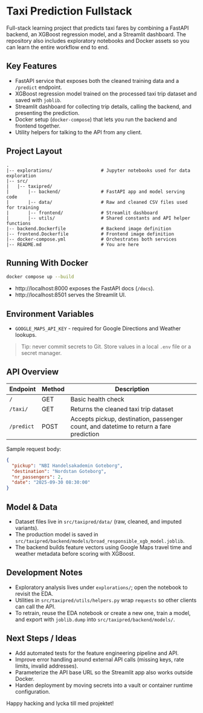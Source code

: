 # Taxi Prediction Fullstack

Full-stack learning project that predicts taxi fares by combining a FastAPI backend, an XGBoost regression model, and a Streamlit dashboard. The repository also includes exploratory notebooks and Docker assets so you can learn the entire workflow end to end.

## Key Features
- FastAPI service that exposes both the cleaned training data and a `/predict` endpoint.
- XGBoost regression model trained on the processed taxi trip dataset and saved with `joblib`.
- Streamlit dashboard for collecting trip details, calling the backend, and presenting the prediction.
- Docker setup (`docker-compose`) that lets you run the backend and frontend together.
- Utility helpers for talking to the API from any client.

## Project Layout
```
.
|-- explorations/                  # Jupyter notebooks used for data exploration
|-- src/
|   |-- taxipred/
|       |-- backend/               # FastAPI app and model serving code
|       |-- data/                  # Raw and cleaned CSV files used for training
|       |-- frontend/              # Streamlit dashboard
|       |-- utils/                 # Shared constants and API helper functions
|-- backend.Dockerfile             # Backend image definition
|-- frontend.Dockerfile            # Frontend image definition
|-- docker-compose.yml             # Orchestrates both services
|-- README.md                      # You are here
```

## Running With Docker
```bash
docker compose up --build
```
- http://localhost:8000 exposes the FastAPI docs (`/docs`).
- http://localhost:8501 serves the Streamlit UI.

## Environment Variables
- `GOOGLE_MAPS_API_KEY` - required for Google Directions and Weather lookups.

> Tip: never commit secrets to Git. Store values in a local `.env` file or a secret manager.

## API Overview
| Endpoint | Method | Description |
|----------|--------|-------------|
| `/` | GET | Basic health check |
| `/taxi/` | GET | Returns the cleaned taxi trip dataset |
| `/predict` | POST | Accepts pickup, destination, passenger count, and datetime to return a fare prediction |

Sample request body:
```json
{
  "pickup": "NBI Handelsakademin Goteborg",
  "destination": "Nordstan Goteborg",
  "nr_passengers": 2,
  "date": "2025-09-30 08:30:00"
}
```

## Model & Data
- Dataset files live in `src/taxipred/data/` (raw, cleaned, and imputed variants).
- The production model is saved in `src/taxipred/backend/models/broad_responsible_xgb_model.joblib`.
- The backend builds feature vectors using Google Maps travel time and weather metadata before scoring with XGBoost.

## Development Notes
- Exploratory analysis lives under `explorations/`; open the notebook to revisit the EDA.
- Utilities in `src/taxipred/utils/helpers.py` wrap `requests` so other clients can call the API.
- To retrain, reuse the EDA notebook or create a new one, train a model, and export with `joblib.dump` into `src/taxipred/backend/models/`.

## Next Steps / Ideas
- Add automated tests for the feature engineering pipeline and API.
- Improve error handling around external API calls (missing keys, rate limits, invalid addresses).
- Parameterize the API base URL so the Streamlit app also works outside Docker.
- Harden deployment by moving secrets into a vault or container runtime configuration.

Happy hacking and lycka till med projektet!
